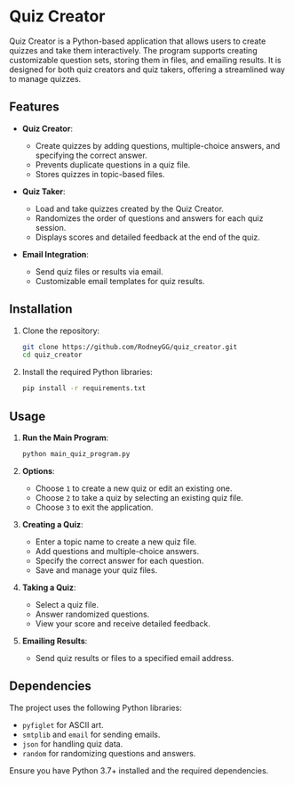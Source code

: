 # Quiz Creator

Quiz Creator is a Python-based application that allows users to create quizzes and take them interactively. The program supports creating customizable question sets, storing them in files, and emailing results. It is designed for both quiz creators and quiz takers, offering a streamlined way to manage quizzes.

## Features

- **Quiz Creator**: 
  - Create quizzes by adding questions, multiple-choice answers, and specifying the correct answer.
  - Prevents duplicate questions in a quiz file.
  - Stores quizzes in topic-based files.

- **Quiz Taker**:
  - Load and take quizzes created by the Quiz Creator.
  - Randomizes the order of questions and answers for each quiz session.
  - Displays scores and detailed feedback at the end of the quiz.

- **Email Integration**:
  - Send quiz files or results via email.
  - Customizable email templates for quiz results.

## Installation

1. Clone the repository:
   ```bash
   git clone https://github.com/RodneyGG/quiz_creator.git
   cd quiz_creator
   ```

2. Install the required Python libraries:
   ```bash
   pip install -r requirements.txt
   ```

## Usage

1. **Run the Main Program**:
   ```bash
   python main_quiz_program.py
   ```

2. **Options**:
   - Choose `1` to create a new quiz or edit an existing one.
   - Choose `2` to take a quiz by selecting an existing quiz file.
   - Choose `3` to exit the application.

3. **Creating a Quiz**:
   - Enter a topic name to create a new quiz file.
   - Add questions and multiple-choice answers.
   - Specify the correct answer for each question.
   - Save and manage your quiz files.

4. **Taking a Quiz**:
   - Select a quiz file.
   - Answer randomized questions.
   - View your score and receive detailed feedback.

5. **Emailing Results**:
   - Send quiz results or files to a specified email address.

## Dependencies

The project uses the following Python libraries:
- `pyfiglet` for ASCII art.
- `smtplib` and `email` for sending emails.
- `json` for handling quiz data.
- `random` for randomizing questions and answers.

Ensure you have Python 3.7+ installed and the required dependencies.